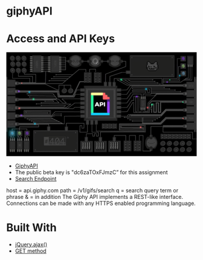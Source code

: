 # giphyAPI
# Access and API Keys
![alt text](APIScreenShot.png)

* [GiphyAPI](https://giphy.api-docs.io/1.0/welcome/access-and-api-keys)
* The public beta key is "dc6zaTOxFJmzC” for this assignment
* [Search Endpoint](http://api.giphy.com/v1/gifs/search?q=funny+cat&api_key=dc6zaTOxFJmzC)

host = api.giphy.com
path = /v1/gifs/search
q = search query term or phrase
& = in addition
The Giphy API implements a REST-like interface.  Connections can be made with any HTTPS enabled programming language.

#  Built With
* [jQuery.ajax()](api.jquery.com/jquery.ajax/)
* [GET method](http://api.jquery.com/get/)


